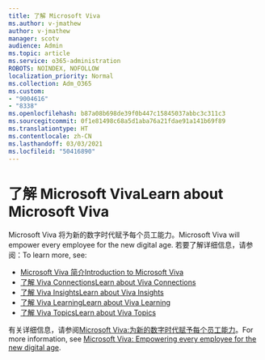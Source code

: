 ```yaml
---
title: 了解 Microsoft Viva
ms.author: v-jmathew
author: v-jmathew
manager: scotv
audience: Admin
ms.topic: article
ms.service: o365-administration
ROBOTS: NOINDEX, NOFOLLOW
localization_priority: Normal
ms.collection: Adm_O365
ms.custom:
- "9004616"
- "8338"
ms.openlocfilehash: b87a08b698de39f0b447c15845037abbc3c311c3
ms.sourcegitcommit: 0f1e81498c68a5d1aba76a21fdae91a141b69f89
ms.translationtype: HT
ms.contentlocale: zh-CN
ms.lasthandoff: 03/03/2021
ms.locfileid: "50416890"
---
```

# <a name="learn-about-microsoft-viva"></a><span data-ttu-id="81985-102">了解 Microsoft Viva</span><span class="sxs-lookup"><span data-stu-id="81985-102">Learn about Microsoft Viva</span></span>

<span data-ttu-id="81985-103">Microsoft Viva 将为新的数字时代赋予每个员工能力。</span><span class="sxs-lookup"><span data-stu-id="81985-103">Microsoft Viva will empower every employee for the new digital age.</span></span> <span data-ttu-id="81985-104">若要了解详细信息，请参阅：</span><span class="sxs-lookup"><span data-stu-id="81985-104">To learn more, see:</span></span>

- [<span data-ttu-id="81985-105">Microsoft Viva 简介</span><span class="sxs-lookup"><span data-stu-id="81985-105">Introduction to Microsoft Viva</span></span>](https://www.microsoft.com/microsoft-viva/overview)
- [<span data-ttu-id="81985-106">了解 Viva Connections</span><span class="sxs-lookup"><span data-stu-id="81985-106">Learn about Viva Connections</span></span>](https://aka.ms/VivaConnectionsBlog/)
- [<span data-ttu-id="81985-107">了解 Viva Insights</span><span class="sxs-lookup"><span data-stu-id="81985-107">Learn about Viva Insights</span></span>](https://aka.ms/VivaInsightsBlog)
- [<span data-ttu-id="81985-108">了解 Viva Learning</span><span class="sxs-lookup"><span data-stu-id="81985-108">Learn about Viva Learning</span></span>](https://aka.ms/VivaLearningBlog)
- [<span data-ttu-id="81985-109">了解 Viva Topics</span><span class="sxs-lookup"><span data-stu-id="81985-109">Learn about Viva Topics</span></span>](https://aka.ms/viva/topics/blog)

<span data-ttu-id="81985-110">有关详细信息，请参阅[Microsoft Viva:为新的数字时代赋予每个员工能力](https://www.microsoft.com/microsoft-365/blog/2021/02/04/microsoft-viva-empowering-every-employee-for-the-new-digital-age/)。</span><span class="sxs-lookup"><span data-stu-id="81985-110">For more information, see [Microsoft Viva: Empowering every employee for the new digital age](https://www.microsoft.com/microsoft-365/blog/2021/02/04/microsoft-viva-empowering-every-employee-for-the-new-digital-age/).</span></span>
